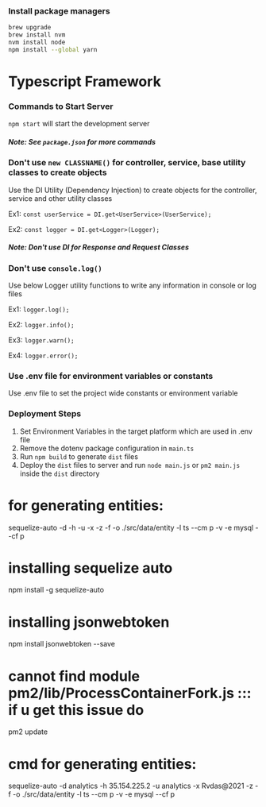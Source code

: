 ### Install package managers
 
```sh
brew upgrade
brew install nvm
nvm install node
npm install --global yarn
```

# Typescript Framework

### Commands to Start Server
`npm start` will start the development server

##### Note: See `package.json` for more commands

### Don't use `new CLASSNAME()` for controller, service, base utility classes to create objects
Use the DI Utility (Dependency Injection) to create objects for the controller, service and other utility classes

Ex1: `const userService = DI.get<UserService>(UserService); `

Ex2: `const logger = DI.get<Logger>(Logger);`

##### Note: Don't use DI for Response and Request Classes

### Don't use `console.log()`
Use below Logger utility functions to write any information in console or log files

Ex1: `logger.log();`

Ex2: `logger.info();`

Ex3: `logger.warn();`

Ex4: `logger.error();`


### Use .env file for environment variables or constants
Use .env file to set the project wide constants or environment variable


### Deployment Steps
1. Set Environment Variables in the target platform which are used in .env file
2. Remove the dotenv package configuration in `main.ts`
3. Run `npm build` to generate `dist` files
4. Deploy the `dist` files to server and run `node main.js` or `pm2 main.js` inside the `dist` directory


for generating entities:
=========================
sequelize-auto -d <dbname> -h <host> -u <username> -x <password> -z -f -o ./src/data/entity -l ts --cm p -v -e mysql --cf p

installing sequelize auto
=========================
npm install -g sequelize-auto

installing jsonwebtoken
========================
npm install jsonwebtoken --save

cannot find module pm2/lib/ProcessContainerFork.js ::: if u get this issue do
========================================================================
pm2 update

cmd for generating entities:
==============================
sequelize-auto -d analytics -h 35.154.225.2 -u analytics -x Rvdas@2021 -z -f -o ./src/data/entity -l 
ts --cm p -v -e mysql --cf p